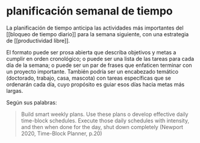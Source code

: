 # planificación semanal de tiempo
La planificación de tiempo anticipa las actividades más importantes del [[bloqueo de tiempo diario]] para la semana siguiente, con una estrategia de [[productividad libre]].

El formato puede ser prosa abierta que describa objetivos y metas a cumplir en orden cronológico; o puede ser una lista de las tareas para cada día de la semana; o puede ser un par de frases que enfaticen terminar con un proyecto importante. También podría ser un encabezado temático (doctorado, trabajo, casa, mascota) con tareas específicas que se ordenarán cada día, cuyo propósito es guiar esos días hacia metas más largas.

Según sus palabras:

>Build smart weekly plans. Use these plans o develop effective daily time-block schedules. Execute those daily schedules with intensity, and then when done for the day, shut down completely (Newport 2020, Time-Block Planner, p.20)
